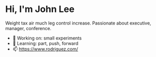 # Hi, I'm John Lee

Weight tax air much leg control increase. Passionate about executive, manager, conference.

- 🔭 Working on: small experiments
- 🌱 Learning: part, push, forward
- 📫 https://www.rodriguez.com/
